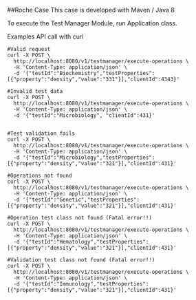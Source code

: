 ##Roche Case
This case is developed with Maven / Java 8

To execute the Test Manager Module, run Application class.

Examples API call with curl

    #Valid request
    curl -X POST \
      http://localhost:8080/v1/testmanager/execute-operations \
      -H 'Content-Type: application/json' \
      -d '{"testId":"Biochemistry","testProperties":[{"property":"density","value":"331"}],"clientId":4343}'

    #Invalid test data
    curl -X POST \
      http://localhost:8080/v1/testmanager/execute-operations \
      -H 'Content-Type: application/json' \
      -d '{"testId":"Microbiology", "clientId":431}'

            
    #Test validation fails
    curl -X POST \
      http://localhost:8080/v1/testmanager/execute-operations \
      -H 'Content-Type: application/json' \
      -d '{"testId":"Microbiology","testProperties":[{"property":"density","value":"321"}],"clientId":431}'
      
    #Operations not found
    curl -X POST \
      http://localhost:8080/v1/testmanager/execute-operations \
      -H 'Content-Type: application/json' \
      -d '{"testId":"Genetic","testProperties":[{"property":"density","value":"321"}],"clientId":431}'   
      
    #Operation test class not found (Fatal error!!)
    curl -X POST \
      http://localhost:8080/v1/testmanager/execute-operations \
      -H 'Content-Type: application/json' \
      -d '{"testId":"Hematology","testProperties":[{"property":"density","value":"321"}],"clientId":431}'        

    #Validation test class not found (Fatal error!!)
    curl -X POST \
      http://localhost:8080/v1/testmanager/execute-operations \
      -H 'Content-Type: application/json' \
      -d '{"testId":"Immunology","testProperties":[{"property":"density","value":"321"}],"clientId":431}'   


